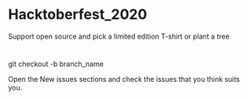 # Hacktoberfest_2020
Support open source and pick a limited edition T-shirt or plant a tree
#

git checkout -b branch_name

Open the New issues sections and check the issues that you think suits you.


